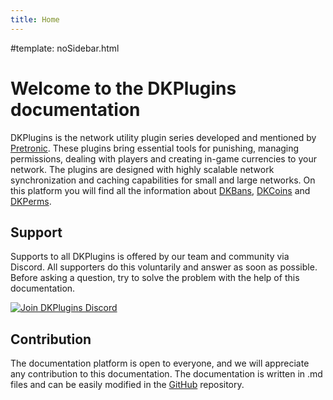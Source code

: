 ```yaml
---
title: Home
---
```


#template: noSidebar.html

# Welcome to the DKPlugins documentation

DKPlugins is the network utility plugin series developed and mentioned by [Pretronic](https://pretronic.net). 
These plugins bring essential tools for punishing, managing permissions, dealing with players and creating in-game 
currencies to your network. The plugins are designed with highly scalable network synchronization and caching 
capabilities for small and large networks. On this platform you will find all the information about [DKBans](http://dkplugins.pretronic.net/dkbans),
[DKCoins](http://dkplugins.pretronic.net/dkcoins) and [DKPerms](http://dkplugins.pretronic.net/dkperms). 

## Support
Supports to all DKPlugins is offered by our team and community via Discord. All supporters do this voluntarily and 
answer as soon as possible. Before asking a question, try to solve the problem with the help of this documentation.


[![Join DKPlugins Discord](https://discordapp.com/api/guilds/513441444959223809/embed.png?style=banner2)](https://discord.gg/ZR7HtTw)


## Contribution
The documentation platform is open to everyone, and we will appreciate any contribution to this documentation. The documentation is 
written in .md files and can be easily modified in the [GitHub](https://github.com/DKProject/DKPlugins-Documentation) repository.





